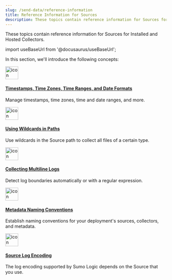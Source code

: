 ```yaml
---
slug: /send-data/reference-information
title: Reference Information for Sources
description: These topics contain reference information for Sources for installed and hosted Collectors.
---
```


These topics contain reference information for Sources for Installed and Hosted Collectors.

import useBaseUrl from '@docusaurus/useBaseUrl';

In this section, we'll introduce the following concepts:

<div className="box-wrapper" markdown="1">
<div className="box smallbox1 card">
  <div className="container">
  <a href="/docs/send-data/reference-information/time-reference"><img src={useBaseUrl('img/icons/data-collection.png')} alt="icon" width="40"/><h4>Timestamps, Time Zones, Time Ranges, and Date Formats</h4></a>
  <p>Manage timestamps, time zones, time and date ranges, and more.</p>
  </div>
</div>
<div className="box smallbox2 card">
  <div className="container">
  <a href="/docs/send-data/reference-information/use-wildcards-paths"><img src={useBaseUrl('img/icons/data-collection.png')} alt="icon" width="40"/><h4>Using Wildcards in Paths</h4></a>
  <p>Use wildcards in the Source path to collect all files of a certain type.</p>
  </div>
</div>
<div className="box smallbox3 card">
  <div className="container">
  <a href="/docs/send-data/reference-information/collect-multiline-logs"><img src={useBaseUrl('img/icons/data-collection.png')} alt="icon" width="40"/><h4>Collecting Multiline Logs</h4></a>
  <p>Detect log boundaries automatically or with a regular expression.</p>
  </div>
</div>
<div className="box smallbox4 card">
  <div className="container">
  <a href="/docs/send-data/reference-information/metadata-naming-conventions"><img src={useBaseUrl('img/icons/data-collection.png')} alt="icon" width="40"/><h4>Metadata Naming Conventions</h4></a>
  <p>Establish naming conventions for your deployment's sources, collectors, and metadata.</p>
  </div>
</div>
<div className="box smallbox5 card">
  <div className="container">
  <a href="/docs/send-data/reference-information/source-log-encoding"><img src={useBaseUrl('img/icons/data-collection.png')} alt="icon" width="40"/><h4>Source Log Encoding</h4></a>
  <p>The log encoding supported by Sumo Logic depends on the Source that you use.</p>
  </div>
</div>
</div>
